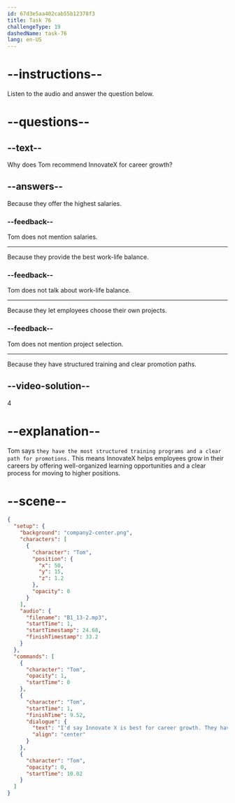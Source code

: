 ```yaml
---
id: 67d3e5aa402cab55b12378f3
title: Task 76
challengeType: 19
dashedName: task-76
lang: en-US
---
```


<!-- (Audio) Tom: I'd say InnovateX is the best for career growth. They have the most structured training programs and a clear path for promotions. -->

# --instructions--

Listen to the audio and answer the question below.  

# --questions--

## --text--

Why does Tom recommend InnovateX for career growth?  

## --answers--

Because they offer the highest salaries.  

### --feedback--

Tom does not mention salaries.  

---

Because they provide the best work-life balance.  

### --feedback--

Tom does not talk about work-life balance. 

---

Because they let employees choose their own projects.  

### --feedback--

Tom does not mention project selection.  

---

Because they have structured training and clear promotion paths.  

## --video-solution--

4  

# --explanation--

Tom says `they have the most structured training programs and a clear path for promotions.` This means InnovateX helps employees grow in their careers by offering well-organized learning opportunities and a clear process for moving to higher positions.

# --scene--

```json
{
  "setup": {
    "background": "company2-center.png",
    "characters": [
      {
        "character": "Tom",
        "position": {
          "x": 50,
          "y": 15,
          "z": 1.2
        },
        "opacity": 0
      }
    ],
    "audio": {
      "filename": "B1_13-2.mp3",
      "startTime": 1,
      "startTimestamp": 24.68,
      "finishTimestamp": 33.2
    }
  },
  "commands": [
    {
      "character": "Tom",
      "opacity": 1,
      "startTime": 0
    },
    {
      "character": "Tom",
      "startTime": 1,
      "finishTime": 9.52,
      "dialogue": {
        "text": "I'd say Innovate X is best for career growth. They have the most structured training programs and a clear path for promotions.",
        "align": "center"
      }
    },
    {
      "character": "Tom",
      "opacity": 0,
      "startTime": 10.02
    }
  ]
}
```
